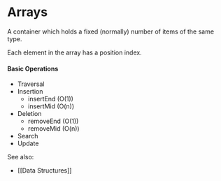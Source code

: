 # Arrays

A container which holds a fixed (normally) number of items of the same type.

Each element in the array has a position index.

#### Basic Operations
- Traversal
- Insertion
	- insertEnd (O(1))
	- insertMid (O(n))
- Deletion
	- removeEnd (O(1))
	- removeMid (O(n))
- Search
- Update


See also:
- [[Data Structures]]